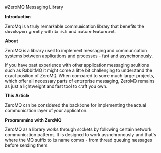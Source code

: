 #ZeroMQ Messaging Library

**Introduction**

ZeroMq is a truly remarkable communication library that benefits the developers greatly with its rich and mature feature set. 

**About**

ZeroMQ is a library used to implement messaging and communication systems between applications and processes - fast and asynchronously. 

If you have past experience with other application messaging soultions such as RabbitMQ it might come a little bit challenging to understand the exact position of ZeroMQ. When compared to some much larger projects, which offer all necessary parts of enterprise messaging, ZeroMQ remains as just a lightweight and fast tool to craft you own.

**This Article**

ZeroMQ can be considered the backbone for implementing the actual communication layer of your application. 

**Programming with ZeroMQ**

ZeroMQ as a library works through sockets by following certain network communication patterns. It is designed to work asynchronously, and that's where the MQ suffix to its name comes - from thread queuing messages before sending them. 